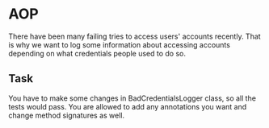 # AOP

There have been many failing tries to access users' accounts recently. That is why we want to log some information about accessing
accounts depending on what credentials people used to do so.

## Task

You have to make some changes in BadCredentialsLogger class, so all the tests would pass. You are allowed to add any annotations
you want and change method signatures as well.